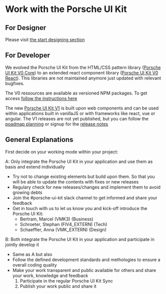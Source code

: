 # Work with the Porsche UI Kit  

## For Designer
Please visit [the start designing section](https://ui.porsche.com/latest/#/getting-started/start-designing)

## For Developer 
We evolved the Porsche UI Kit from the HTML/CSS pattern library ([Porsche UI Kit V0 Core](https://ui.porsche.com/v0/core/)) to an extended react component library ([Porsche UI Kit V0 React](https://ui.porsche.com/v0/react/)). This libraries are not maintained anymore just updated with relevant bugfixes.

The V0 ressources are available as versioned NPM packages. To get access [follow the instructions here](https://ui.porsche.com/v0/core/?p=docs-start-coding)

The new [Porsche UI Kit V1](https://ui.porsche.com/) is built upon web components and can be used within applications built in vanillaJS or with frameworks like react, vue or angular. The V1 releases are not yet published, but you can follow the [poadmap planning](https://ui.porsche.com/latest/#/news/roadmap) or signup for the [release notes](http://eepurl.com/ghVSjH)



## General Explanations

First decide on your working mode within your project:

A: Only integrate the Porsche UI Kit in your application and use them as basis and extend individually

* Try not to change existing elements but build upon them. So that you will be able to update the contents with fixes or new releases
* Regulary check for new releases/changes and implement them to avoid growing debts
* Join the #porsche-ui-kit slack channel to get informed and share your feedback
* Get in touch with us to let us know you and kick-off introduce the Porsche UI Kit:
  * Bertram, Marcel (VMK3) (Business)
  * Schroeter, Stephan (FIV4_EXTERN) (Tech)
  * Schaeffler, Anna (VMK_EXTERN) (Design)

B: Both integrate the Porsche UI Kit in your application and participate in jointly develop it
* Same as A but also
* Follow the defined development standards and methologies to ensure a overall coding quality
* Make your work transparent and public available for others and share your work, knowledge and feedback
  1. Participate in the regular Porsche UI Kit Sync
  2. Publish your work public and share it